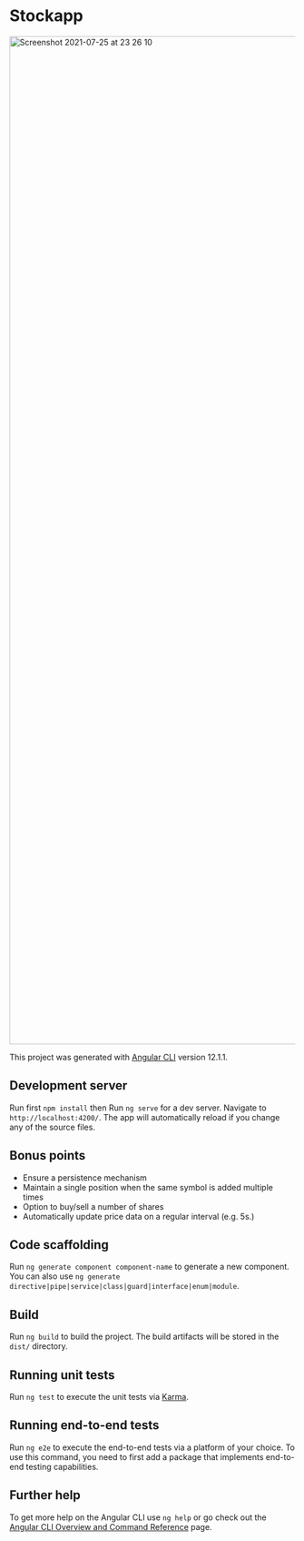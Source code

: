 # Stockapp



<img width="1772" alt="Screenshot 2021-07-25 at 23 26 10" src="https://user-images.githubusercontent.com/16503306/126913969-00682174-0f09-41af-96c8-7ee46bfed507.png">



This project was generated with [Angular CLI](https://github.com/angular/angular-cli) version 12.1.1.

## Development server

Run first `npm install` then Run `ng serve` for a dev server. Navigate to `http://localhost:4200/`. The app will automatically reload if you change any of the source files.

## Bonus points

* Ensure a persistence mechanism 
*  Maintain a single position when the same symbol is added multiple times
* Option to buy/sell a number of shares 
* Automatically update price data on a regular interval (e.g. 5s.)


## Code scaffolding

Run `ng generate component component-name` to generate a new component. You can also use `ng generate directive|pipe|service|class|guard|interface|enum|module`.

## Build

Run `ng build` to build the project. The build artifacts will be stored in the `dist/` directory.

## Running unit tests

Run `ng test` to execute the unit tests via [Karma](https://karma-runner.github.io).

## Running end-to-end tests

Run `ng e2e` to execute the end-to-end tests via a platform of your choice. To use this command, you need to first add a package that implements end-to-end testing capabilities.

## Further help

To get more help on the Angular CLI use `ng help` or go check out the [Angular CLI Overview and Command Reference](https://angular.io/cli) page.
